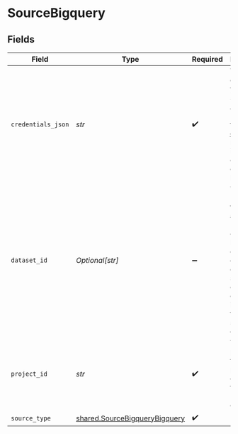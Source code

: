 # SourceBigquery


## Fields

| Field                                                                                                                                                                                                                      | Type                                                                                                                                                                                                                       | Required                                                                                                                                                                                                                   | Description                                                                                                                                                                                                                |
| -------------------------------------------------------------------------------------------------------------------------------------------------------------------------------------------------------------------------- | -------------------------------------------------------------------------------------------------------------------------------------------------------------------------------------------------------------------------- | -------------------------------------------------------------------------------------------------------------------------------------------------------------------------------------------------------------------------- | -------------------------------------------------------------------------------------------------------------------------------------------------------------------------------------------------------------------------- |
| `credentials_json`                                                                                                                                                                                                         | *str*                                                                                                                                                                                                                      | :heavy_check_mark:                                                                                                                                                                                                         | The contents of your Service Account Key JSON file. See the <a href="https://docs.airbyte.com/integrations/sources/bigquery#setup-the-bigquery-source-in-airbyte">docs</a> for more information on how to obtain this key. |
| `dataset_id`                                                                                                                                                                                                               | *Optional[str]*                                                                                                                                                                                                            | :heavy_minus_sign:                                                                                                                                                                                                         | The dataset ID to search for tables and views. If you are only loading data from one dataset, setting this option could result in much faster schema discovery.                                                            |
| `project_id`                                                                                                                                                                                                               | *str*                                                                                                                                                                                                                      | :heavy_check_mark:                                                                                                                                                                                                         | The GCP project ID for the project containing the target BigQuery dataset.                                                                                                                                                 |
| `source_type`                                                                                                                                                                                                              | [shared.SourceBigqueryBigquery](../../models/shared/sourcebigquerybigquery.md)                                                                                                                                             | :heavy_check_mark:                                                                                                                                                                                                         | N/A                                                                                                                                                                                                                        |
